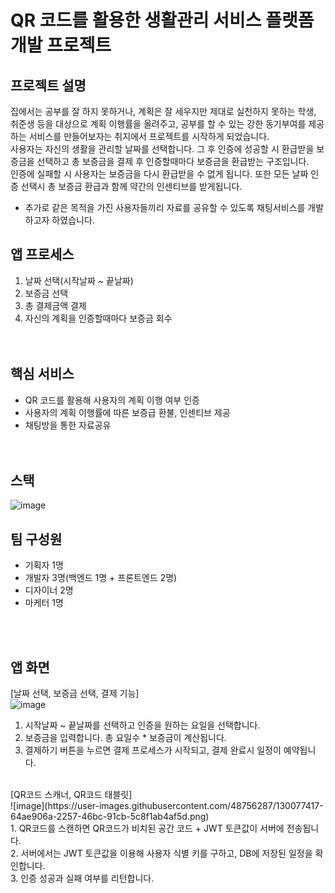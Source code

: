 # QR 코드를 활용한 생활관리 서비스 플랫폼 개발 프로젝트


## 프로젝트 설명
집에서는 공부를 잘 하지 못하거나, 계획은 잘 세우지만 제대로 실천하지 못하는 학생, 취준생 등을 대상으로 계획 이행률을 올려주고, 공부를 할 수 있는 강한 동기부여를 제공하는 서비스를
만들어보자는 취지에서 프로젝트를 시작하게 되었습니다. <br>
사용자는 자신의 생활을 관리할 날짜를 선택합니다. 그 후 인증에 성공할 시 환급받을 보증금을 선택하고 총 보증금을 결제 후 인증할때마다 보증금을 환급받는 구조입니다. <br>
인증에 실패할 시 사용자는 보증금을 다시 환급받을 수 없게 됩니다. 또한 모든 날짜 인증 선택시 총 보증금 환급과 함께 약간의 인센티브를 받게됩니다. <br>
+ 추가로 같은 목적을 가진 사용자들끼리 자료를 공유할 수 있도록 채팅서비스를 개발하고자 하였습니다.


## 앱 프로세스
 1. 날짜 선택(시작날짜 ~ 끝날짜)
 2. 보증금 선택
 3. 총 결제금액 결제
 4. 자신의 계획을 인증할때마다 보증금 회수
 <br><br><br>


## 핵심 서비스
 - QR 코드를 활용해 사용자의 계획 이행 여부 인증
 - 사용자의 계획 이행률에 따른 보증급 환불, 인센티브 제공
 - 채팅방을 통한 자료공유
 <br><br><br>

## 스택
 ![image](https://user-images.githubusercontent.com/48756287/129514929-1e3eee63-ec63-465c-9732-a527e962df11.png)

 ## 팀 구성원
 - 기획자 1명
 - 개발자 3명(백엔드 1명 + 프론트엔드 2명)
 - 디자이너 2명
 - 마케터 1명
 
 <br><br>
 ## 앱 화면<br>
[날짜 선택, 보증금 선택, 결제 기능]<br>
![image](https://user-images.githubusercontent.com/48756287/130076990-a6ea7300-c577-4121-a8a1-83dbc89ab6ee.png)<br>
1. 시작날짜 ~ 끝날짜를 선택하고 인증을 원하는 요일을 선택합니다.<br>
2. 보증금을 입력합니다. 총 요일수 * 보증금이 계산됩니다.<br>
3. 결제하기 버튼을 누르면 결제 프로세스가 시작되고, 결제 완료시 일정이 예약됩니다.

<br>
[QR코드 스캐너, QR코드 태블릿]<br>
![image](https://user-images.githubusercontent.com/48756287/130077417-64ae906a-2257-46bc-91cb-5c8f1ab4af5d.png)<br>
1. QR코드를 스캔하면 QR코드가 비치된 공간 코드 + JWT 토큰값이 서버에 전송됩니다.<br>
2. 서버에서는 JWT 토큰값을 이용해 사용자 식별 키를 구하고, DB에 저장된 일정을 확인합니다.<br>
3. 인증 성공과 실패 여부를 리턴합니다.

